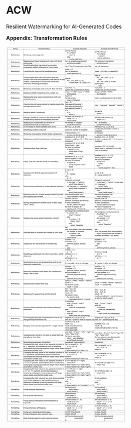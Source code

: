 # ACW
Resilient Watermarking for AI-Generated Codes

**Appendix: Transformation Rules**

![Alt Text](https://github.com/AnonymousRepo2024/ACW/raw/main/TransformationRules.png)
